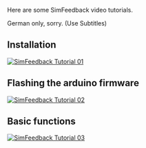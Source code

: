 Here are some SimFeedback video tutorials.

German only, sorry. (Use Subtitles)

## Installation

[![SimFeedback Tutorial 01](https://img.youtube.com/vi/C3OFxPr_RTA/0.jpg)](https://www.youtube.com/watch?v=C3OFxPr_RTA)

## Flashing the arduino firmware

[![SimFeedback Tutorial 02](https://img.youtube.com/vi/s1MtTQjDxds/0.jpg)](https://www.youtube.com/watch?v=s1MtTQjDxds)

## Basic functions

[![SimFeedback Tutorial 03](https://img.youtube.com/vi/g0zS0dfJyBw/0.jpg)](https://www.youtube.com/watch?v=g0zS0dfJyBw)